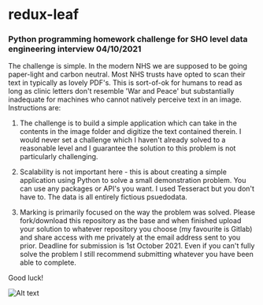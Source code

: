 # redux-leaf
### Python programming homework challenge for SHO level data engineering interview 04/10/2021

The challenge is simple. In the modern NHS we are supposed to be going paper-light and carbon neutral. Most NHS trusts have opted to scan their text in typically as lovely PDF's. This is sort-of-ok for humans to read as long as clinic letters don't resemble 'War and Peace' but substantially inadequate for machines who cannot natively perceive text in an image. Instructions are:

1) The challenge is to build a simple application which can take in the contents in the image folder and digitize the text contained therein. I would never set a challenge which I haven't already solved to a reasonable level and I guarantee the solution to this problem is not particularly challenging. 

2) Scalability is not important here - this is about creating a simple application using Python to solve a small demonstration problem. You can use any packages or API's you want. I used Tesseract but you don't have to. The data is all entirely fictious psuedodata.

3) Marking is primarily focused on the way the problem was solved. Please fork/download this repository as the base and when finished upload your solution to whatever repository you choose (my favourite is Gitlab) and share access with me privately at the email address sent to you prior. Deadline for submission is 1st October 2021. Even if you can't fully solve the problem I still recommend submitting whatever you have been able to complete.

Good luck!

![Alt text](https://pixy.org/src/480/4800346.jpg "nice image")
